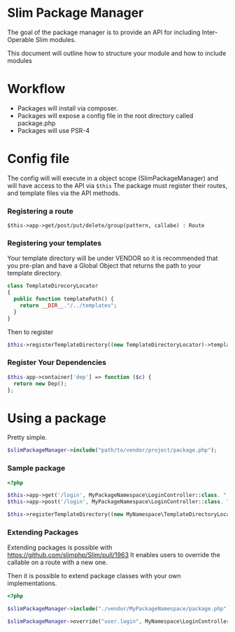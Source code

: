 # Slim Package Manager

The goal of the package manager is to provide an API for including Inter-Operable Slim modules.

This document will outline how to structure your module and how to include modules

# Workflow

- Packages will install via composer.
- Packages will expose a config file in the root directory called package.php
- Packages will use PSR-4

# Config file

The config will will execute in a object scope (SlimPackageManager) and will have access to the API via `$this`
The package must register their routes, and template files via the API methods.


### Registering a route

`$this->app->get/post/put/delete/group(pattern, callabe) : Route`

### Registering your templates

Your template directory will be under VENDOR so it is recommended that you pre-plan and have a Global Object that returns the path to your template directory.

```php
class TemplateDirecoryLocator
{
  public function templatePath() {
    return __DIR__."/../templates";
  }
}
```

Then to register
```php
$this->registerTemplateDirectory((new TemplateDirectoryLocator)->templatePath());
```

### Register Your Dependencies

```php
$this-app->container['dep'] => function ($c) {
  return new Dep();
};
```


# Using a package

Pretty simple.

```php
$slimPackageManager->include("path/to/vendor/project/package.php");
```


### Sample package

```php
<?php

$this->app->get('/login', MyPackageNamespace\LoginController::class. ":login")->setName("user.login");
$this->app->post('/login', MyPackageNamespace\LoginController::class. ":processLogin")->setName("process.user.login");

$this->registerTemplateDirectory((new MyNamespace\TemplateDirectoryLocator)->templatePath());
```


### Extending Packages
Extending packages is possible with https://github.com/slimphp/Slim/pull/1963 
It enables users to override the callable on a route with a new one.

Then it is possible to extend package classes with your own implementations.

```php
<?php

$slimPackageManager->include("./vendor/MyPackageNamespace/package.php");

$slimPackageManager->override("user.login", MyNamespace\LoginController::class. ":login");
```



